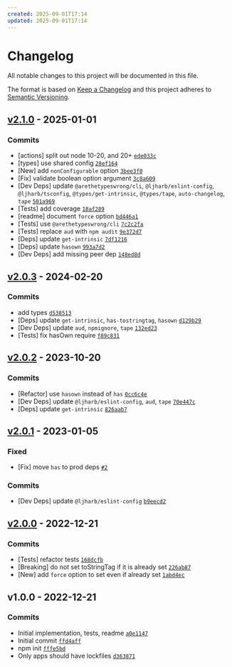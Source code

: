 ```yaml
---
created: 2025-09-01T17:14
updated: 2025-09-01T17:14
---
```

# Changelog

All notable changes to this project will be documented in this file.

The format is based on [Keep a Changelog](https://keepachangelog.com/en/1.0.0/)
and this project adheres to [Semantic Versioning](https://semver.org/spec/v2.0.0.html).

## [v2.1.0](https://github.com/es-shims/es-set-tostringtag/compare/v2.0.3...v2.1.0) - 2025-01-01

### Commits

- [actions] split out node 10-20, and 20+ [`ede033c`](https://github.com/es-shims/es-set-tostringtag/commit/ede033cc4e506c3966d2d482d4ac5987e329162a)
- [types] use shared config [`28ef164`](https://github.com/es-shims/es-set-tostringtag/commit/28ef164ad7c5bc21837c79f7ef25542a1f258ade)
- [New] add `nonConfigurable` option [`3bee3f0`](https://github.com/es-shims/es-set-tostringtag/commit/3bee3f04caddd318f3932912212ed20b2d62aad7)
- [Fix] validate boolean option argument [`3c8a609`](https://github.com/es-shims/es-set-tostringtag/commit/3c8a609c795a305ccca163f0ff6956caa88cdc0e)
- [Dev Deps] update `@arethetypeswrong/cli`, `@ljharb/eslint-config`, `@ljharb/tsconfig`, `@types/get-intrinsic`, `@types/tape`, `auto-changelog`, `tape` [`501a969`](https://github.com/es-shims/es-set-tostringtag/commit/501a96998484226e07f5ffd447e8f305a998f1d8)
- [Tests] add coverage [`18af289`](https://github.com/es-shims/es-set-tostringtag/commit/18af2897b4e937373c9b8c8831bc338932246470)
- [readme] document `force` option [`bd446a1`](https://github.com/es-shims/es-set-tostringtag/commit/bd446a107b71a2270278442e5124f45590d3ee64)
- [Tests] use `@arethetypeswrong/cli` [`7c2c2fa`](https://github.com/es-shims/es-set-tostringtag/commit/7c2c2fa3cca0f4d263603adb75426b239514598f)
- [Tests] replace `aud` with `npm audit` [`9e372d7`](https://github.com/es-shims/es-set-tostringtag/commit/9e372d7e6db3dab405599a14d9074a99a03b8242)
- [Deps] update `get-intrinsic` [`7df1216`](https://github.com/es-shims/es-set-tostringtag/commit/7df12167295385c2a547410e687cb0c04f3a34b9)
- [Deps] update `hasown` [`993a7d2`](https://github.com/es-shims/es-set-tostringtag/commit/993a7d200e2059fd857ec1a25d0a49c2c34ae6e2)
- [Dev Deps] add missing peer dep [`148ed8d`](https://github.com/es-shims/es-set-tostringtag/commit/148ed8db99a7a94f9af3823fd083e6e437fa1587)

## [v2.0.3](https://github.com/es-shims/es-set-tostringtag/compare/v2.0.2...v2.0.3) - 2024-02-20

### Commits

- add types [`d538513`](https://github.com/es-shims/es-set-tostringtag/commit/d5385133592a32a0a416cb535327918af7fbc4ad)
- [Deps] update `get-intrinsic`, `has-tostringtag`, `hasown` [`d129b29`](https://github.com/es-shims/es-set-tostringtag/commit/d129b29536bccc8a9d03a47887ca4d1f7ad0c5b9)
- [Dev Deps] update `aud`, `npmignore`, `tape` [`132ed23`](https://github.com/es-shims/es-set-tostringtag/commit/132ed23c964a41ed55e4ab4a5a2c3fe185e821c1)
- [Tests] fix hasOwn require [`f89c831`](https://github.com/es-shims/es-set-tostringtag/commit/f89c831fe5f3edf1f979c597b56fee1be6111f56)

## [v2.0.2](https://github.com/es-shims/es-set-tostringtag/compare/v2.0.1...v2.0.2) - 2023-10-20

### Commits

- [Refactor] use `hasown` instead of `has` [`0cc6c4e`](https://github.com/es-shims/es-set-tostringtag/commit/0cc6c4e61fd13e8f00b85424ae6e541ebf289e74)
- [Dev Deps] update `@ljharb/eslint-config`, `aud`, `tape` [`70e447c`](https://github.com/es-shims/es-set-tostringtag/commit/70e447cf9f82b896ddf359fda0a0498c16cf3ed2)
- [Deps] update `get-intrinsic` [`826aab7`](https://github.com/es-shims/es-set-tostringtag/commit/826aab76180392871c8efa99acc0f0bbf775c64e)

## [v2.0.1](https://github.com/es-shims/es-set-tostringtag/compare/v2.0.0...v2.0.1) - 2023-01-05

### Fixed

- [Fix] move `has` to prod deps [`#2`](https://github.com/es-shims/es-set-tostringtag/issues/2)

### Commits

- [Dev Deps] update `@ljharb/eslint-config` [`b9eecd2`](https://github.com/es-shims/es-set-tostringtag/commit/b9eecd23c10b7b43ba75089ac8ff8cc6b295798b)

## [v2.0.0](https://github.com/es-shims/es-set-tostringtag/compare/v1.0.0...v2.0.0) - 2022-12-21

### Commits

- [Tests] refactor tests [`168dcfb`](https://github.com/es-shims/es-set-tostringtag/commit/168dcfbb535c279dc48ccdc89419155125aaec18)
- [Breaking] do not set toStringTag if it is already set [`226ab87`](https://github.com/es-shims/es-set-tostringtag/commit/226ab874192c625d9e5f0e599d3f60d2b2aa83b5)
- [New] add `force` option to set even if already set [`1abd4ec`](https://github.com/es-shims/es-set-tostringtag/commit/1abd4ecb282f19718c4518284b0293a343564505)

## v1.0.0 - 2022-12-21

### Commits

- Initial implementation, tests, readme [`a0e1147`](https://github.com/es-shims/es-set-tostringtag/commit/a0e11473f79a233b46374525c962ea1b4d42418a)
- Initial commit [`ffd4aff`](https://github.com/es-shims/es-set-tostringtag/commit/ffd4afffbeebf29aff0d87a7cfc3f7844e09fe68)
- npm init [`fffe5bd`](https://github.com/es-shims/es-set-tostringtag/commit/fffe5bd1d1146d084730a387a9c672371f4a8fff)
- Only apps should have lockfiles [`d363871`](https://github.com/es-shims/es-set-tostringtag/commit/d36387139465623e161a15dbd39120537f150c62)
